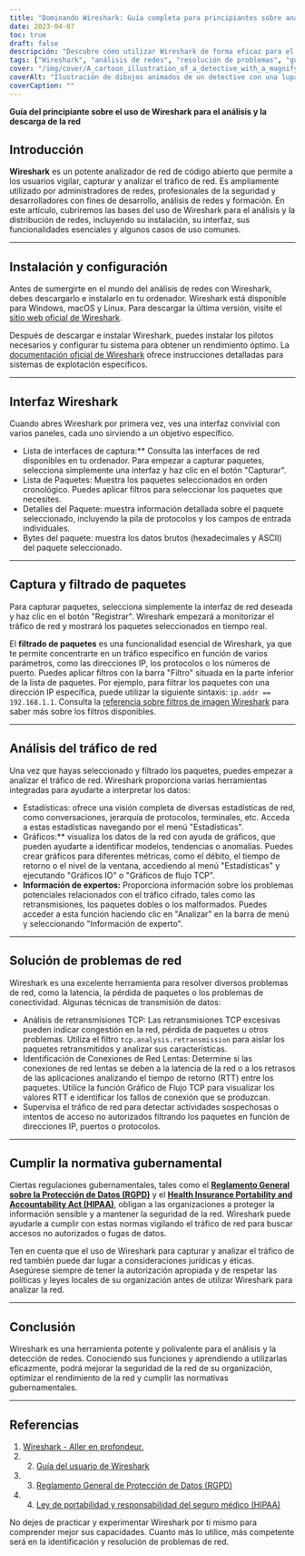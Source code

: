 ```yaml
---
title: "Dominando Wireshark: Guía completa para principiantes sobre análisis de redes"
date: 2023-04-07
toc: true
draft: false
descripción: "Descubre cómo utilizar Wireshark de forma eficaz para el análisis de redes y la solución de problemas con esta detallada guía para principiantes."
tags: ["Wireshark", "análisis de redes", "resolución de problemas", "guía para principiantes", "monitorización de redes", "captura de paquetes", "protocolos de red", "TCP/IP", "visualización de datos", "seguridad de redes", "filtros de captura", "filtros de visualización", "dispositivos de red", "Ethernet", "topología de redes", "diagnóstico de redes", "administración de redes", "rendimiento de redes", "tutorial de Wireshark", "paquetes de datos"].
cover: "/img/cover/A_cartoon_illustration_of_a_detective_with_a_magnifying_glass.png"
coverAlt: "Ilustración de dibujos animados de un detective con una lupa analizando cables de red, mientras el logotipo de Wireshark se cierne sobre ellos, simbolizando el proceso de solución y análisis de problemas de red mediante Wireshark."
coverCaption: ""
---
```



 **Guía del principiante sobre el uso de Wireshark para el análisis y la descarga de la red**
 
 ## Introducción
 
 **Wireshark** es un potente analizador de red de código abierto que permite a los usuarios vigilar, capturar y analizar el tráfico de red. Es ampliamente utilizado por administradores de redes, profesionales de la seguridad y desarrolladores con fines de desarrollo, análisis de redes y formación. En este artículo, cubriremos las bases del uso de Wireshark para el análisis y la distribución de redes, incluyendo su instalación, su interfaz, sus funcionalidades esenciales y algunos casos de uso comunes.
 
 ______
 
 ## Instalación y configuración
 
 Antes de sumergirte en el mundo del análisis de redes con Wireshark, debes descargarlo e instalarlo en tu ordenador. Wireshark está disponible para Windows, macOS y Linux. Para descargar la última versión, visite el [sitio web oficial de Wireshark](https://www.wireshark.org/#download).
 
 Después de descargar e instalar Wireshark, puedes instalar los pilotos necesarios y configurar tu sistema para obtener un rendimiento óptimo. La [documentación oficial de Wireshark](https://www.wireshark.org/docs/wsug_html_chunked/) ofrece instrucciones detalladas para sistemas de explotación específicos.
 
 ______
 
 ## Interfaz Wireshark
 
 Cuando abres Wireshark por primera vez, ves una interfaz convivial con varios paneles, cada uno sirviendo a un objetivo específico.
 
 - Lista de interfaces de captura:** Consulta las interfaces de red disponibles en tu ordenador. Para empezar a capturar paquetes, selecciona simplemente una interfaz y haz clic en el botón "Capturar".
 - Lista de Paquetes: Muestra los paquetes seleccionados en orden cronológico. Puedes aplicar filtros para seleccionar los paquetes que necesites.
 - Detalles del Paquete: muestra información detallada sobre el paquete seleccionado, incluyendo la pila de protocolos y los campos de entrada individuales.
 - Bytes del paquete: muestra los datos brutos (hexadecimales y ASCII) del paquete seleccionado.
 
 ______
 
 ## Captura y filtrado de paquetes
 
 Para capturar paquetes, selecciona simplemente la interfaz de red deseada y haz clic en el botón "Registrar". Wireshark empezará a monitorizar el tráfico de red y mostrará los paquetes seleccionados en tiempo real.
 
 El **filtrado de paquetes** es una funcionalidad esencial de Wireshark, ya que te permite concentrarte en un tráfico específico en función de varios parámetros, como las direcciones IP, los protocolos o los números de puerto. Puedes aplicar filtros con la barra "Filtro" situada en la parte inferior de la lista de paquetes. Por ejemplo, para filtrar los paquetes con una dirección IP específica, puede utilizar la siguiente sintaxis: `ip.addr == 192.168.1.1`. Consulta la [referencia sobre filtros de imagen Wireshark](https://www.wireshark.org/docs/man-pages/wireshark-filter.html) para saber más sobre los filtros disponibles.
 
 ______
 
 ## Análisis del tráfico de red
 
 Una vez que hayas seleccionado y filtrado los paquetes, puedes empezar a analizar el tráfico de red. Wireshark proporciona varias herramientas integradas para ayudarte a interpretar los datos:
 
 - Estadísticas: ofrece una visión completa de diversas estadísticas de red, como conversaciones, jerarquía de protocolos, terminales, etc. Acceda a estas estadísticas navegando por el menú "Estadísticas".
 - Gráficos:** visualiza los datos de la red con ayuda de gráficos, que pueden ayudarte a identificar modelos, tendencias o anomalías. Puedes crear gráficos para diferentes métricas, como el débito, el tiempo de retorno o el nivel de la ventana, accediendo al menú "Estadísticas" y ejecutando "Gráficos IO" o "Gráficos de flujo TCP".
 - **Información de expertos:** Proporciona información sobre los problemas potenciales relacionados con el tráfico cifrado, tales como las retransmisiones, los paquetes dobles o los malformados. Puedes acceder a esta función haciendo clic en "Analizar" en la barra de menú y seleccionando "Información de experto".
 
 ______
 
 ## Solución de problemas de red
 
 Wireshark es una excelente herramienta para resolver diversos problemas de red, como la latencia, la pérdida de paquetes o los problemas de conectividad. Algunas técnicas de transmisión de datos:
 
 - Análisis de retransmisiones TCP: Las retransmisiones TCP excesivas pueden indicar congestión en la red, pérdida de paquetes u otros problemas. Utiliza el filtro `tcp.analysis.retransmission` para aislar los paquetes retransmitidos y analizar sus características.
 - Identificación de Conexiones de Red Lentas: Determine si las conexiones de red lentas se deben a la latencia de la red o a los retrasos de las aplicaciones analizando el tiempo de retorno (RTT) entre los paquetes. Utilice la función Gráfico de Flujo TCP para visualizar los valores RTT e identificar los fallos de conexión que se produzcan.
 - Supervisa el tráfico de red para detectar actividades sospechosas o intentos de acceso no autorizados filtrando los paquetes en función de direcciones IP, puertos o protocolos.
 
 ______
 
 ## Cumplir la normativa gubernamental
 
 Ciertas regulaciones gubernamentales, tales como el [**Reglamento General sobre la Protección de Datos (RGPD)**](https://eur-lex.europa.eu/legal-content/EN/TXT/?uri=CELEX:32016R0679 ) y el [**Health Insurance Portability and Accountability Act (HIPAA)**](https://www.hhs.gov/hipaa/index.html), obligan a las organizaciones a proteger la información sensible y a mantener la seguridad de la red. Wireshark puede ayudarle a cumplir con estas normas vigilando el tráfico de red para buscar accesos no autorizados o fugas de datos.
 
 Ten en cuenta que el uso de Wireshark para capturar y analizar el tráfico de red también puede dar lugar a consideraciones jurídicas y éticas. Asegúrese siempre de tener la autorización apropiada y de respetar las políticas y leyes locales de su organización antes de utilizar Wireshark para analizar la red.
 
 ______
 
 ## Conclusión
 
 Wireshark es una herramienta potente y polivalente para el análisis y la detección de redes. Conociendo sus funciones y aprendiendo a utilizarlas eficazmente, podrá mejorar la seguridad de la red de su organización, optimizar el rendimiento de la red y cumplir las normativas gubernamentales.
 
 ______
 
 ## Referencias
 
 1. [Wireshark - Aller en profondeur.](https://www.wireshark.org/)
 2. 2. [Guía del usuario de Wireshark](https://www.wireshark.org/docs/wsug_html_chunked/)
 3. 3. [Reglamento General de Protección de Datos (RGPD)](https://eur-lex.europa.eu/legal-content/FR/TXT/?uri=CELEX:32016R0679)
 4. 4. [Ley de portabilidad y responsabilidad del seguro médico (HIPAA)](https://www.hhs.gov/hipaa/index.html)
 
 No dejes de practicar y experimentar Wireshark por ti mismo para comprender mejor sus capacidades. Cuanto más lo utilice, más competente será en la identificación y resolución de problemas de red.
 
 
 
 
